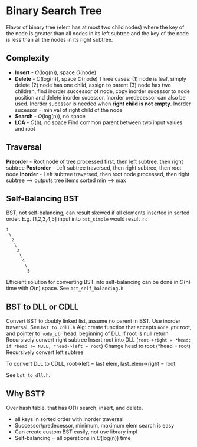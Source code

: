 # Binary Search Tree

Flavor of binary tree (elem has at most two child nodes) where the key of the node is greater than all nodes in its left subtree and the key of the node is less than all the nodes in its right subtree.

## Complexity

* **Insert** - *O*(log(n)), space *O*(node)
* **Delete** - *O*(log(n)), space *O*(node)
    Three cases: (1) node is leaf, simply delete
                 (2) node has one child, assign to parent
                 (3) node has two children, find inorder successor of node, copy inorder sucessor to node position and delete inorder sucessor. Inorder predecessor can also be used. Inorder sucessor is needed when **right child is not empty**. Inorder sucessor = min val of right child of the node
* **Search** - *O*(log(n)), no space
* **LCA** - *O*(h), no space
    Find common parent between two input values and root

## Traversal

**Preorder** - Root node of tree processed first, then left subtree, then right subtree
**Postorder** - Left subtree traversed, then right subtree, then root node
**Inorder** - Left subtree traversed, then root node processed, then right subtree --> outputs tree items sorted min --> max

## Self-Balancing BST

BST, not self-balancing, can result skewed if all elements inserted in sorted order. E.g. [1,2,3,4,5] input into `bst_simple` would result in:

```
1
 \
  2
   \
    3
     \
      4
       \
        5
```

Efficient solution for converting BST into self-balancing can be done in *O*(n) time with *O*(n) space. See `bst_self_balancing.h`

## BST to DLL or CDLL

Convert BST to doubly linked list, assume no parent in BST. Use inorder traversal. See `bst_to_cdll.h`
Alg: create function that accepts `node_ptr` root, and pointer to `node_ptr` head, beginning of DLL
    If root is null return
    Recursively convert right subtree 
    Insert root into DLL (`root->right = *head; if *head != NULL, *head->left = root`)
    Change head to root (*head = root)
    Recursively convert left subtree

To convert DLL to  CDLL, root->left = last elem, last_elem->right = root

See `bst_to_dll.h`.

## Why BST?

Over hash table, that has O(1) search, insert, and delete.

* all keys in sorted order with inorder traversal
* Successor/predecessor, minimum, maximum elem search is easy
* Can create custom BST easily, not use library impl
* Self-balancing = all operations in *O*(log(n)) time